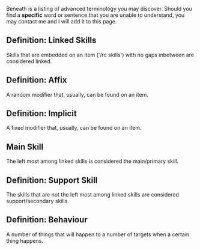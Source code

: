 Beneath is a listing of advanced terminology you may discover. Should you find a **specific** word or sentence that you are unable to understand, you may contact me and I will add it to this page.

## Definition: Linked Skills

Skills that are embedded on an item ('/rc skills') with no gaps inbetween are considered linked.

## Definition: Affix

A random modifier that, usually, can be found on an item.

## Definition: Implicit

A fixed modifier that, usually, can be found on an item.

## Main Skill

The left most among linked skills is considered the main/primary skill.

## Definition: Support Skill

The skills that are not the left most among linked skills are considered support/secondary skills.

## Definition: Behaviour

A number of things that will happen to a number of targets when a certain thing happens.